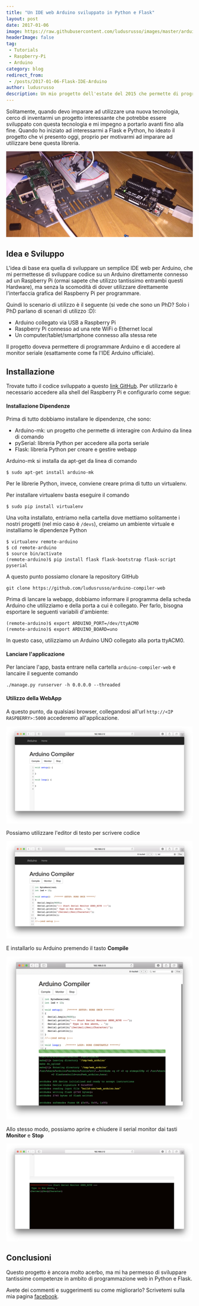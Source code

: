 ```yaml
---
title: "Un IDE web Arduino sviluppato in Python e Flask"
layout: post
date: 2017-01-06
image: https://raw.githubusercontent.com/ludusrusso/images/master/arduino-rasp-web/main.jpg
headerImage: false
tag:
 - Tutorials
 - Raspberry-Pi
 - Arduino
category: blog
redirect_from:
 - /posts/2017-01-06-Flask-IDE-Arduino
author: ludusrusso
description: Un mio progetto dell'estate del 2015 che permette di programmare Arduino da un'interfaccia Web esposta da un Raspberry Pi
---
```


<div class="post-body">
    <p>Solitamente, quando devo imparare ad utilizzare una nuova tecnologia, cerco di inventarmi un progetto interessante che potrebbe essere sviluppato con questa tecnologia e mi impegno a portarlo avanti fino alla fine. Quando ho iniziato ad interessarmi a Flask e Python, ho ideato il progetto che vi presento oggi, proprio per motivarmi ad imparare ad utilizzare bene questa libreria.</p>

<p><img src="https://raw.githubusercontent.com/ludusrusso/images/master/arduino-rasp-web/main.jpg" alt="main"></p>

<h2>Idea e Sviluppo</h2>

<p>L'idea di base era quella di sviluppare un semplice IDE web per Arduino, che mi permettesse di sviluppare codice su un Arduino direttamente connesso ad un Raspberry Pi (ormai sapete che utilizzo tantissimo entrambi questi Hardware), ma senza la scomodità di dover utilizzare direttamente l'interfaccia grafica del Raspberry Pi per programmare.</p>

<p>Quindi lo scenario di utilizzo è il seguente (si vede che sono un PhD? Solo i PhD parlano di scenari di utilizzo :D):</p>

<ul>
<li>Arduino collegato via USB a Raspberry Pi</li>
<li>Raspberry Pi connesso ad una rete WiFi o Ethernet local</li>
<li>Un computer/tablet/smartphone connesso alla stessa rete</li>
</ul>

<p>Il progetto doveva permettere di programmare Arduino e di accedere al monitor seriale (esattamente come fa l'IDE Arduino ufficiale).</p>

<h2>Installazione</h2>

<p>Trovate tutto il codice sviluppato a questo <a href="https://github.com/ludusrusso/arduino-compiler-web">link GitHub</a>. Per utilizzarlo è necessario accedere alla shell del Raspberry Pi e configurarlo come segue:</p>

<h4>Installazione Dipendenze</h4>

<p>Prima di tutto dobbiamo installare le dipendenze, che sono:</p>

<ul>
<li>Arduino-mk: un progetto che permette di interagire con Arduino da linea di comando</li>
<li>pySerial: libreria Python per accedere alla porta seriale</li>
<li>Flask: libreria Python per creare e gestire webapp</li>
</ul>

<p>Arduino-mk si installa da apt-get da linea di comando</p>

<pre><code>$ sudo apt-get install arduino-mk
</code></pre>

<p>Per le librerie Python, invece, conviene creare prima di tutto un virtualenv.</p>

<p>Per installare virtualenv basta eseguire il comando</p>

<pre><code>$ sudo pip install virtualenv
</code></pre>

<p>Una volta installato, entriamo nella cartella dove mettiamo solitamente i nostri progetti (nel mio caso è <code>/devs</code>), creiamo un ambiente virtuale e installiamo le dipendenze Python</p>

<pre><code>$ virtualenv remote-arduino
$ cd remote-arduino
$ source bin/activate
(remote-arduino)$ pip install flask flask-bootstrap flask-script pyserial
</code></pre>

<p>A questo punto possiamo clonare la repository GitHub</p>

<pre><code>git clone https://github.com/ludusrusso/arduino-compiler-web
</code></pre>

<p>Prima di lancare la webapp, dobbiamo informare il programma della scheda Arduino che utilizziamo e della porta a cui è collegato. Per farlo, bisogna esportare le seguenti variabili d'ambiente:</p>

<pre><code>(remote-arduino)$ export ARDUINO_PORT=/dev/ttyACM0
(remote-arduino)$ export ARDUINO_BOARD=uno
</code></pre>

<p>In questo caso, utilizziamo un Arduino UNO collegato alla porta ttyACM0.</p>

<h4>Lanciare l'applicazione</h4>

<p>Per lanciare l'app, basta entrare nella cartella <code>arduino-compiler-web</code> e lancaire il seguente comando </p>

<pre><code>./manage.py runserver -h 0.0.0.0 --threaded
</code></pre>

<h4>Utilizzo della WebApp</h4>

<p>A questo punto, da qualsiasi browser, collegandosi all'url <code>http://&lt;IP RASPBERRY&gt;:5000</code> accederemo all'applicazione.</p>

<p><img src="https://raw.githubusercontent.com/ludusrusso/images/master/arduino-rasp-web/index.png" alt="main"></p>

<p>Possiamo utilizzare l'editor di testo per scrivere codice</p>

<p><img src="https://raw.githubusercontent.com/ludusrusso/images/master/arduino-rasp-web/code.png" alt="main"></p>

<p>E installarlo su Arduino premendo il tasto <strong>Compile</strong></p>

<p><img src="https://raw.githubusercontent.com/ludusrusso/images/master/arduino-rasp-web/compilation.png" alt="main"></p>

<p>Allo stesso modo, possiamo aprire e chiudere il serial monitor dai tasti <strong>Monitor</strong> e <strong>Stop</strong></p>

<p><img src="https://raw.githubusercontent.com/ludusrusso/images/master/arduino-rasp-web/monitor.png" alt="main"></p>

<h2>Conclusioni</h2>

<p>Questo progetto è ancora molto acerbo, ma mi ha permesso di sviluppare tantissime competenze in ambito di programmazione web in Python e Flask. </p>

<p>Avete dei commenti e suggerimenti su come migliorarlo? Scrivetemi sulla mia pagina <a href="http://facebook.com/ludusrusso.cc">facebook</a>. </p>

  </div>